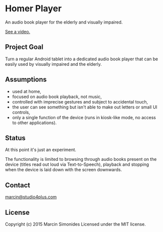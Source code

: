 Homer Player
============

An audio book player for the elderly and visually impaired.

[See a video.](http://www.youtube.com/watch?v=OyCvFbOJRFg)

Project Goal
------------
Turn a regular Android tablet into a dedicated audio book player that can be
easily used by visually impaired and the elderly.


Assumptions
-----------
* used at home,
* focused on audio book playback, not music,
* controlled with imprecise gestures and subject to accidental touch,
* the user can see something but isn't able to make out letters or small UI
  controls,
* only a single function of the device (runs in kiosk-like mode, no access to
  other applications).


Status
------
At this point it's just an experiment.

The functionality is limited to browsing through audio books present on the
device (titles read out loud via Text-to-Speech), playback and stopping when
the device is laid down with the screen downwards.


Contact
-------
marcin@studio4plus.com


License
-------
Copyright (c) 2015 Marcin Simonides Licensed under the MIT license.
